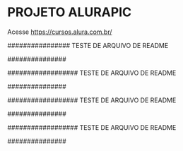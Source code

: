 # PROJETO ALURAPIC

Acesse https://cursos.alura.com.br/


################
TESTE DE ARQUIVO DE README

###############

##################
TESTE DE ARQUIVO DE README

###############

##################
TESTE DE ARQUIVO DE README

###############

##################
TESTE DE ARQUIVO DE README

###############


